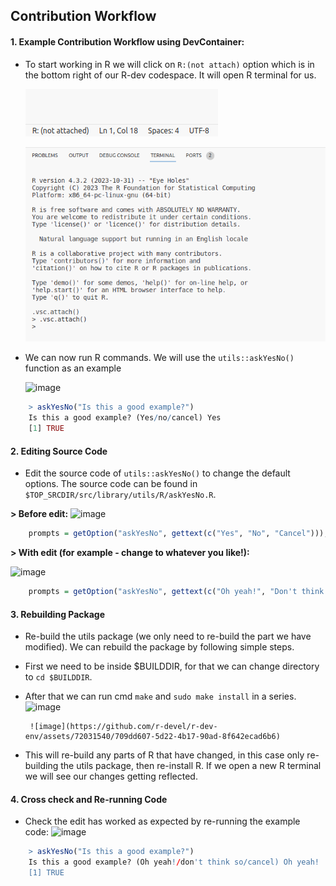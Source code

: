 
## Contribution Workflow

#### 1. Example Contribution Workflow using DevContainer:
-  To start working in R we will click on `R:(not attach)` option which is in the bottom right of our R-dev codespace. It will open R terminal for us.
     
    ![alt text](../assets/rdev11.png)

    ![alt text](../assets/rdev12.png)

-  We can now run R commands. We will use the `utils::askYesNo()` function as an example
    
    ![image](https://github.com/r-devel/r-dev-env/assets/72031540/00ffb5cf-250b-49d9-ab37-4028ad708164)

```R
    > askYesNo("Is this a good example?")
    Is this a good example? (Yes/no/cancel) Yes
    [1] TRUE 
```

#### 2. Editing Source Code
- Edit the source code of `utils::askYesNo()` to change the default options. The source code can be found in `$TOP_SRCDIR/src/library/utils/R/askYesNo.R`.

**> Before edit:**
![image](https://github.com/r-devel/r-dev-env/assets/72031540/6e7f368a-7a71-457c-a08e-de0d1b3c476f)

    
```R title="askYesNo.R" linenums="20"
    prompts = getOption("askYesNo", gettext(c("Yes", "No", "Cancel"))),
```

**> With edit (for example - change to whatever you like!):**

![image](https://github.com/r-devel/r-dev-env/assets/72031540/b7476540-1030-4f88-ae3c-1c2f9dd90deb)

```R title="askYesNo.R" linenums="20"
    prompts = getOption("askYesNo", gettext(c("Oh yeah!", "Don't think so", "Cancel"))),
```

#### 3. Rebuilding Package
- Re-build the utils package (we only need to re-build the part we have modified). 
We can rebuild the package by following simple steps.
- First we need to be inside $BUILDDIR, for that we can change directory to `cd $BUILDDIR`.
- After that we can run cmd `make` and `sudo make install` in a series.
       ![image](https://github.com/r-devel/r-dev-env/assets/72031540/e32f8b8f-c573-41e6-b4cc-31fb3494891a)

       ![image](https://github.com/r-devel/r-dev-env/assets/72031540/709dd607-5d22-4b17-90ad-8f642ecad6b6)

- This will re-build any parts of R that have changed, in this case only re-building the utils package, then re-install R. If we open a new R terminal we will see our changes getting reflected.

#### 4. Cross check and Re-running Code 
- Check the edit has worked as expected by re-running the example code:
    ![image](https://github.com/r-devel/r-dev-env/assets/72031540/97fcfee8-dae5-402c-8bf4-0df62a63c3b0)

```R
    > askYesNo("Is this a good example?")
    Is this a good example? (Oh yeah!/don't think so/cancel) Oh yeah!
    [1] TRUE
```
